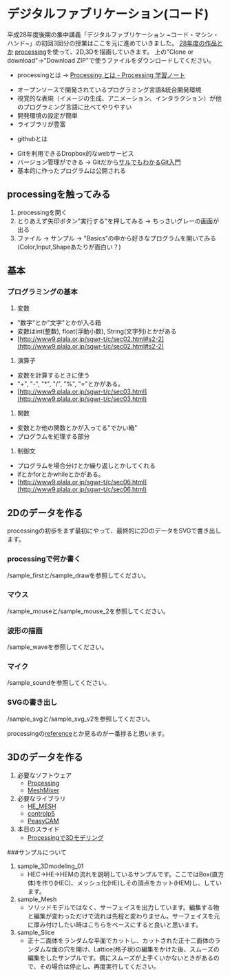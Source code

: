 # デジタルファブリケーション(コード)
平成28年度後期の集中講義「デジタルファブリケーション ~コード・マシン・ハンド~」の初回3回分の授業はここを元に進めていきました。
[28年度の作品とか](https://goo.gl/photos/uz35vBEnawPBh1JL8)
[processing](https://processing.org/)を使って、2D,3Dを描画していきます。
上の"Clone or download"→"Download ZIP"で使うファイルをダウンロードしてください。

+ processingとは → [Processing とは - Processing 学習ノート](http://www.d-improvement.jp/learning/processing/class/about-processing.html)
 * オープンソースで開発されているプログラミング言語&統合開発環境
 * 視覚的な表現（イメージの生成、アニメーション、インタラクション）が他のプログラミング言語に比べてやりやすい
 * 開発環境の設定が簡単
 * ライブラリが豊富
+ githubとは
 * Gitを利用できるDropbox的なwebサービス
 * バージョン管理ができる → Gitだから[サルでもわかるGit入門](http://www.backlog.jp/git-guide/intro/intro1_1.html)
 * 基本的に作ったプログラムは公開される

## processingを触ってみる
1. processingを開く
1. とりあえず矢印ボタン"実行する"を押してみる → ちっさいグレーの画面が出る
1. ファイル → サンプル → "Basics"の中から好きなプログラムを開いてみる(Color,Input,Shapeあたりが面白い？)

## 基本
### プログラミングの基本
1. 変数
  + "数字"とか"文字"とかが入る箱
  + 変数はint(整数), float(浮動小数), String(文字列)とかがある
  + [http://www9.plala.or.jp/sgwr-t/c/sec02.html#s2-2](http://www9.plala.or.jp/sgwr-t/c/sec02.html#s2-2)
1. 演算子
  + 変数を計算するときに使う
  + "+", "-", "\*", "/", "%", "="とかがある。
  + [http://www9.plala.or.jp/sgwr-t/c/sec03.html](http://www9.plala.or.jp/sgwr-t/c/sec03.html)
1. 関数
  + 変数とか他の関数とかが入ってる"でかい箱"
  + プログラムを処理する部分
1. 制御文
  + プログラムを場合分けとか繰り返しとかしてくれる
  + ifとかforとかwhileとかがある。
  + [http://www9.plala.or.jp/sgwr-t/c/sec06.html](http://www9.plala.or.jp/sgwr-t/c/sec06.html)

## 2Dのデータを作る
processingの初歩をまず最初にやって、最終的に2DのデータをSVGで書き出します。
### processingで何か書く
/sample_firstと/sample_drawを参照してください。
### マウス
/sample_mouseと/sample_mouse_2を参照してください。
### 波形の描画
/sample_waveを参照してください。
### マイク
/sample_soundを参照してください。
### SVGの書き出し
/sample_svgと/sample_svg_v2を参照してください。

processingの[reference](https://processing.org/reference/)とか見るのが一番捗ると思います。
## 3Dのデータを作る
1. 必要なソフトウェア
    + [Processing](https://processing.org/)
    + [MeshMixer](http://www.meshmixer.com/)
1. 必要なライブラリ
    + [HE_MESH](http://wblut.com/hemesh/hemesh-latest.zip)
    + [controlp5](https://github.com/sojamo/controlp5/releases/download/v2.2.5/controlP5-2.2.5.zip)
    + [PeasyCAM](http://mrfeinberg.com/peasycam/peasycam_202.zip)
1. 本日のスライド
    + [Processingで3Dモデリング](https://docs.google.com/presentation/d/1LprM52UdkLDuXwQy9uJExOAAFGkIJyMmZ6EiOyBZwLs/edit?usp=sharing)

###サンプルについて
1. sample_3Dmodeling_01
    + HEC->HE->HEMの流れを説明しているサンプルです。ここではBox(直方体)を作り(HEC)、メッシュ化(HE)しその頂点をカット(HEM)し、しています。
2. sample_Mesh
    + ソリッドモデルではなく、サーフェイスを出力しています。編集する物と編集が変わっただけで流れは先程と変わりません。サーフェイスを元に厚み付けしたい時はこちらをベースにすると良いと思います。
3. sample_Slice
    + 正十二面体をランダムな平面でカットし、カットされた正十二面体のランダムな面の穴を開け、Lattice(格子状)の編集をかけた後、スムーズの編集をしたサンプルです。偶にスムーズが上手くいかないときがあるので、その場合は停止し、再度実行してください。
